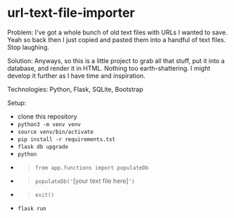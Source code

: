# url-text-file-importer

Problem: I've got a whole bunch of old text files with URLs I wanted to save. Yeah so back then I just copied and pasted them into a handful of text files. Stop laughing.

Solution: Anyways, so this is a little project to grab all that stuff, put it into a database, and render it in HTML. Nothing too earth-shattering. I might develop it further as I have time and inspiration.

Technologies: Python, Flask, SQLite, Bootstrap

Setup:

- clone this repository
- `python3 -m venv venv`
- `source venv/bin/activate`
- `pip install -r requirements.txt`
- `flask db upgrade`
- `python`
- > `from app.functions import populateDb`
- > `populateDb('`[your text file here]`')`
- > `exit()`
- `flask run`
